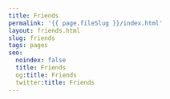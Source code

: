 ```yaml
---
title: Friends
permalink: '{{ page.fileSlug }}/index.html'
layout: friends.html
slug: friends
tags: pages
seo:
  noindex: false
  title: Friends
  og:title: Friends
  twitter:title: Friends
---
```



